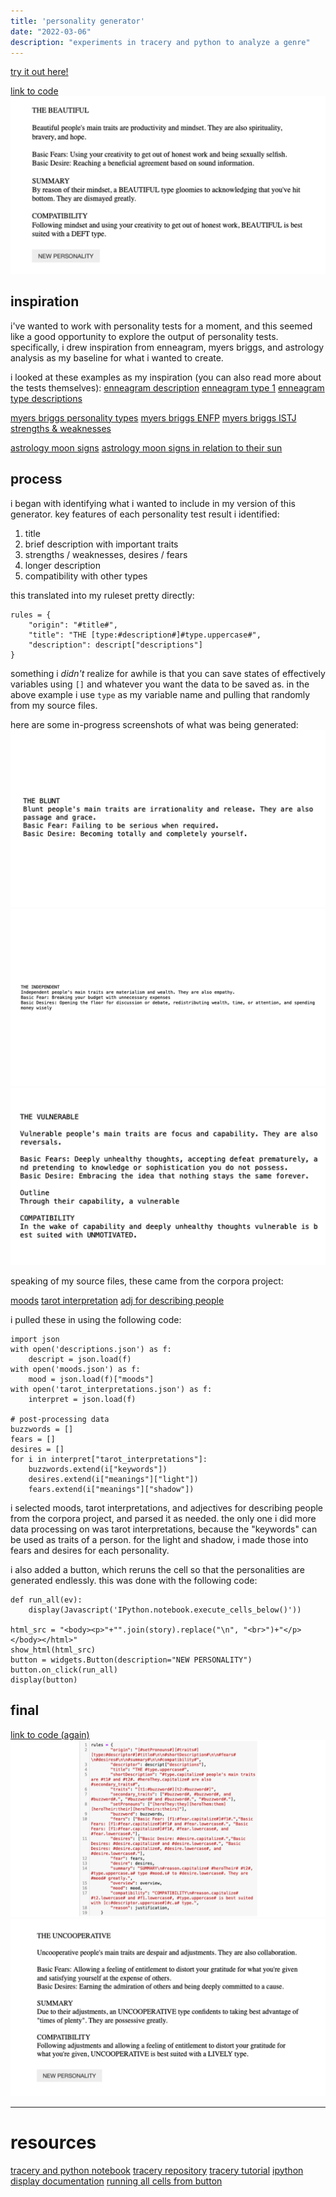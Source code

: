 ```yaml
---
title: 'personality generator'
date: "2022-03-06"
description: "experiments in tracery and python to analyze a genre"
---
```

[try it out here!](http://samheckle.com/hosted/pg/)


[link to code](https://github.com/samheckle/rwet/blob/master/assignment-3/personality-generator.ipynb)
![example of final output](./beautiful.png)

## inspiration

i've wanted to work with personality tests for a moment, and this seemed like a good opportunity to explore the output of personality tests. specifically, i drew inspiration from enneagram, myers briggs, and astrology analysis as my baseline for what i wanted to create. 

i looked at these examples as my inspiration (you can also read more about the tests themselves):
[enneagram description](https://www.enneagraminstitute.com/the-traditional-enneagram)
[enneagram type 1](https://www.enneagraminstitute.com/type-1)
[enneagram type descriptions](https://www.enneagraminstitute.com/type-descriptions)

[myers briggs personality types](https://www.16personalities.com/personality-types)
[myers briggs ENFP](https://www.16personalities.com/enfp-personality)
[myers briggs ISTJ strengths & weaknesses](https://www.16personalities.com/istj-strengths-and-weaknesses)

[astrology moon signs](https://cafeastrology.com/articles/mooninsigns_pg2.html)
[astrology moon signs in relation to their sun](https://blog.prepscholar.com/scorpio-moon-sign)

## process

i began with identifying what i wanted to include in my version of this generator. key features of each personality test result i identified:
1. title
2. brief description with important traits
3. strengths / weaknesses, desires / fears
4. longer description
5. compatibility with other types

this translated into my ruleset pretty directly:

    rules = {
        "origin": "#title#",
        "title": "THE [type:#description#]#type.uppercase#",
        "description": descript["descriptions"]
    }

something i _didn't_ realize for awhile is that you can save states of effectively variables using `[]` and whatever you want the data to be saved as. in the above example i use `type` as my variable name and pulling that randomly from my source files. 

here are some in-progress screenshots of what was being generated:
![](./blunt.png)
![](./indep.png)
![](./vuln.png)

speaking of my source files, these came from the corpora project:

[moods](https://github.com/dariusk/corpora/tree/master/data/humans)
[tarot interpretation](https://github.com/dariusk/corpora/blob/master/data/divination/tarot_interpretations.json)
[adj for describing people](https://github.com/dariusk/corpora/blob/master/data/humans/descriptions.json)

i pulled these in using the following code:

    import json
    with open('descriptions.json') as f:
        descript = json.load(f)
    with open('moods.json') as f:
        mood = json.load(f)["moods"]
    with open('tarot_interpretations.json') as f:
        interpret = json.load(f)

    # post-processing data
    buzzwords = []
    fears = []
    desires = []
    for i in interpret["tarot_interpretations"]:
        buzzwords.extend(i["keywords"])
        desires.extend(i["meanings"]["light"])
        fears.extend(i["meanings"]["shadow"])

i selected moods, tarot interpretations, and adjectives for describing people from the corpora project, and parsed it as needed. the only one i did more data processing on was tarot interpretations, because the "keywords" can be used as traits of a person. for the light and shadow, i made those into fears and desires for each personality. 

i also added a button, which reruns the cell so that the personalities are generated endlessly. this was done with the following code:

    def run_all(ev):
        display(Javascript('IPython.notebook.execute_cells_below()'))

    html_src = "<body><p>"+"".join(story).replace("\n", "<br>")+"</p></body></html>"
    show_html(html_src)
    button = widgets.Button(description="NEW PERSONALITY")
    button.on_click(run_all)
    display(button)


## final

[link to code (again)](https://github.com/samheckle/rwet/blob/master/assignment-3/personality-generator.ipynb)
![final ruleset](./rules.png)
![another final output](./uncoop.png)


----
# resources
[tracery and python notebook](https://github.com/aparrish/rwet/blob/master/tracery-and-python.ipynb)
[tracery repository](https://github.com/galaxykate/tracery)
[tracery tutorial](http://www.crystalcodepalace.com/traceryTut.html)
[ipython display documentation](https://ipython.readthedocs.io/en/stable/api/generated/IPython.display.html)
[running all cells from button](https://stackoverflow.com/questions/32714783/ipython-run-all-cells-below-from-a-widget)



